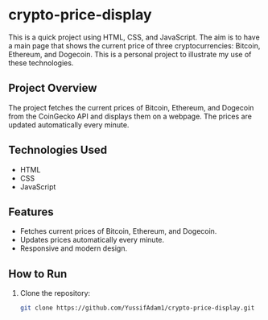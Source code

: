 # crypto-price-display

This is a quick project using HTML, CSS, and JavaScript. The aim is to have a main page that shows the current price of three cryptocurrencies: Bitcoin, Ethereum, and Dogecoin. This is a personal project to illustrate my use of these technologies.

## Project Overview

The project fetches the current prices of Bitcoin, Ethereum, and Dogecoin from the CoinGecko API and displays them on a webpage. The prices are updated automatically every minute.

## Technologies Used

- HTML
- CSS
- JavaScript

## Features

- Fetches current prices of Bitcoin, Ethereum, and Dogecoin.
- Updates prices automatically every minute.
- Responsive and modern design.

## How to Run

1. Clone the repository:
   ```sh
   git clone https://github.com/YussifAdam1/crypto-price-display.git
